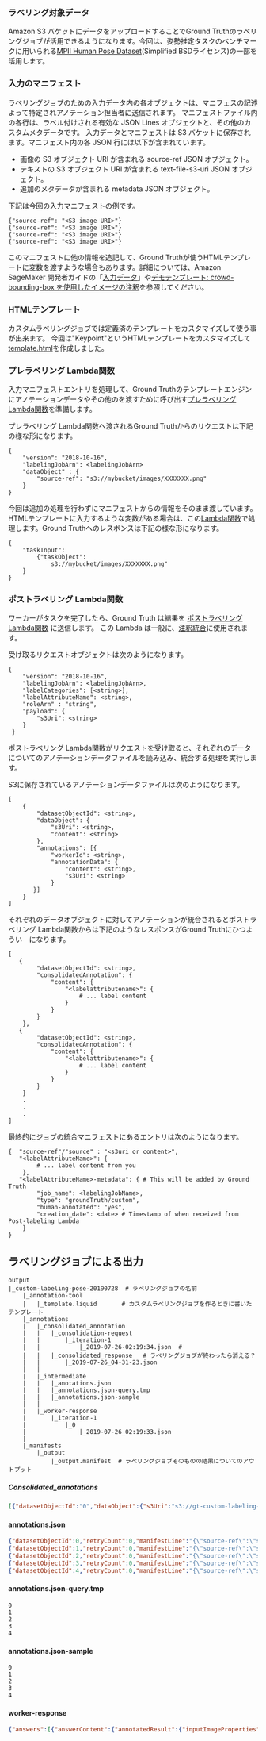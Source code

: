 ### ラベリング対象データ
Amazon S3 バケットにデータをアップロードすることでGround Truthのラベリングジョブが活用できるようになります。今回は、姿勢推定タスクのベンチマークに用いられる[MPII Human Pose Dataset](http://human-pose.mpi-inf.mpg.de/#download)(Simplified BSDライセンス)の一部を活用します。


### 入力のマニフェスト
ラベリングジョブのための入力データ内の各オブジェクトは、マニフェスの記述よって特定されアノテーション担当者に送信されます。
マニフェストファイル内の各行は、ラベル付けされる有効な JSON Lines オブジェクトと、その他のカスタムメタデータです。
入力データとマニフェストは S3 バケットに保存されます。マニフェスト内の各 JSON 行には以下が含まれています。

- 画像の S3 オブジェクト URI が含まれる source-ref JSON オブジェクト。
- テキストの S3 オブジェクト URI が含まれる text-file-s3-uri JSON オブジェクト。
- 追加のメタデータが含まれる metadata JSON オブジェクト。

下記は今回の入力マニフェストの例です。
```
{"source-ref": "<S3 image URI>"}
{"source-ref": "<S3 image URI>"}
{"source-ref": "<S3 image URI>"}
{"source-ref": "<S3 image URI>"}
```

このマニフェストに他の情報を追記して、Ground Truthが使うHTMLテンプレートに変数を渡すような場合もあります。詳細については、Amazon SageMaker 開発者ガイドの「[入力データ](https://docs.aws.amazon.com/ja_jp/sagemaker/latest/dg/sms-data-input.html)」や[デモテンプレート: crowd-bounding-box を使用したイメージの注釈](https://docs.aws.amazon.com/ja_jp/sagemaker/latest/dg/sms-custom-templates-step2-demo1.html)を参照してください。


### HTMLテンプレート
カスタムラベリングジョブでは定義済のテンプレートをカスタマイズして使う事が出来ます。
今回は"Keypoint"というHTMLテンプレートをカスタマイズして[template.html](https://github.com/tkazusa/gt-custom-pose/blob/master/web/template.html)を作成しました。


### プレラベリング Lambda関数
入力マニフェストエントリを処理して、Ground Truthのテンプレートエンジンにアノテーションデータやその他のを渡すために呼び出す[プレラベリング Lambda関数](https://github.com/tkazusa/gt-custom-pose/blob/master/server/processing/sagemaker-gt-preprocess.py)を準備します。

プレラベリング Lambda関数へ渡されるGround Truthからのリクエストは下記の様な形になります。

```
{
    "version": "2018-10-16",
    "labelingJobArn": <labelingJobArn>
    "dataObject" : {
        "source-ref": "s3://mybucket/images/XXXXXXX.png"
    }
}
```

今回は追加の処理を行わずにマニフェストからの情報をそのまま渡しています。HTMLテンプレートに入力するような変数がある場合は、この[Lambda関数](https://github.com/tkazusa/gt-custom-pose/blob/master/server/processing/sagemaker-gt-preprocess.py)で処理します。Ground Truthへのレスポンスは下記の様な形になります。

```
{
    "taskInput":
        {"taskObject":
            s3://mybucket/images/XXXXXXX.png"
    }
}
```


### ポストラベリング Lambda関数
ワーカーがタスクを完了したら、Ground Truth は結果を [ポストラベリング Lambda関数](https://github.com/tkazusa/gt-custom-pose/blob/master/server/processing/sagemaker-gt-postprocess.py) に送信します。
この Lambda は一般に、[注釈統合](https://docs.aws.amazon.com/ja_jp/sagemaker/latest/dg/sms-annotation-consolidation.html)に使用されます。

受け取るリクエストオブジェクトは次のようになります。
```
{
    "version": "2018-10-16",
    "labelingJobArn": <labelingJobArn>,
    "labelCategories": [<string>],
    "labelAttributeName": <string>,
    "roleArn" : "string",
    "payload": {
        "s3Uri": <string>
    }
 }
```


ポストラベリング Lambda関数がリクエストを受け取ると、それぞれのデータについてのアノテーションデータファイルを読み込み、統合する処理を実行します。

S3に保存されているアノテーションデータファイルは次のようになります。

```
[
    {
        "datasetObjectId": <string>,
        "dataObject": {
            "s3Uri": <string>,
            "content": <string>
        },
        "annotations": [{
            "workerId": <string>,
            "annotationData": {
                "content": <string>,
                "s3Uri": <string>
            }
       }]
    }
]
```


それぞれのデータオブジェクトに対してアノテーションが統合されるとポストラベリング Lambda関数からは下記のようなレスポンスがGround Truthにひつようい　になります。
```
[
   {        
        "datasetObjectId": <string>,
        "consolidatedAnnotation": {
            "content": {
                "<labelattributename>": {
                    # ... label content
                }
            }
        }
    },
   {        
        "datasetObjectId": <string>,
        "consolidatedAnnotation": {
            "content": {
                "<labelattributename>": {
                    # ... label content
                }
            }
        }
    }
    .
    .
    .
]
```

最終的にジョブの統合マニフェストにあるエントリは次のようになります。
```
{  "source-ref"/"source" : "<s3uri or content>", 
   "<labelAttributeName>": {
        # ... label content from you
    },   
   "<labelAttributeName>-metadata": { # This will be added by Ground Truth
        "job_name": <labelingJobName>,
        "type": "groundTruth/custom",
        "human-annotated": "yes", 
        "creation_date": <date> # Timestamp of when received from Post-labeling Lambda
    }
}
```


## ラベリングジョブによる出力
```
output
|_custom-labeling-pose-20190728  # ラベリングジョブの名前
    |_annotation-tool
    |   |_template.liquid       # カスタムラベリングジョブを作るときに書いたテンプレート 
    |_annotations
    |   |_consolidated_annotation
    |   |   |_consolidation-request
    |   |       |_iteration-1
    |   |           |_2019-07-26-02:19:34.json  # 
    |   |   |_consolidated_response   # ラベリングジョブが終わったら消える？
    |   |       |_2019-07-26_04-31-23.json 
    |   |
    |   |_intermediate
    |   |   |_anotations.json
    |   |   |_annotations.json-query.tmp
    |   |   |_annotations.json-sample
    |   |
    |   |_worker-response
    |       |_iteration-1
    |           |_0
    |               |_2019-07-26_02:19:33.json
    |
    |_manifests
        |_output
            |_output.manifest  # ラベリングジョブそのものの結果についてのアウトプット
```

##### Consolidated_annotations
``` 2019-07-26-02:19:34.json
[{"datasetObjectId":"0","dataObject":{"s3Uri":"s3://gt-custom-labeling-pose/images/000030973.jpg"},"annotations":[{"workerId":"private.us-east-1.7de59546cc74691a","annotationData":{"content":"{\"annotatedResult\":{\"inputImageProperties\":{\"height\":720,\"width\":1280},\"keypoints\":[{\"label\":\"頭\",\"x\":910,\"y\":454},{\"label\":\"左肩\",\"x\":892,\"y\":467},{\"label\":\"右肩\",\"x\":939,\"y\":490},{\"label\":\"右腕\",\"x\":945,\"y\":513}]}}"}}]}]
```

#### annotations.json
```annotations.json
{"datasetObjectId":0,"retryCount":0,"manifestLine":"{\"source-ref\":\"s3://gt-custom-labeling-pose/images/000030973.jpg\"}","inputAttribute":"s3://gt-custom-labeling-pose/images/000030973.jpg"}
{"datasetObjectId":1,"retryCount":0,"manifestLine":"{\"source-ref\":\"s3://gt-custom-labeling-pose/images/000033016.jpg\"}","inputAttribute":"s3://gt-custom-labeling-pose/images/000033016.jpg"}
{"datasetObjectId":2,"retryCount":0,"manifestLine":"{\"source-ref\":\"s3://gt-custom-labeling-pose/images/000040154.jpg\"}","inputAttribute":"s3://gt-custom-labeling-pose/images/000040154.jpg"}
{"datasetObjectId":3,"retryCount":0,"manifestLine":"{\"source-ref\":\"s3://gt-custom-labeling-pose/images/000040129.jpg\"}","inputAttribute":"s3://gt-custom-labeling-pose/images/000040129.jpg"}
{"datasetObjectId":4,"retryCount":0,"manifestLine":"{\"source-ref\":\"s3://gt-custom-labeling-pose/images/000050999.jpg\"}","inputAttribute":"s3://gt-custom-labeling-pose/images/000050999.jpg"}

```


#### annotations.json-query.tmp
``` annotations.json-query.tmp
0
1
2
3
4
```


#### annotations.json-sample
``` annotations.json-sample
0
1
2
3
4
```

#### worker-response
```_2019-07-26_02:19:33.json
{"answers":[{"answerContent":{"annotatedResult":{"inputImageProperties":{"height":720,"width":1280},"keypoints":[{"label":"頭","x":910,"y":454},{"label":"左肩","x":892,"y":467},{"label":"右肩","x":939,"y":490},{"label":"右腕","x":945,"y":513}]}},"submissionTime":"2019-07-26T02:19:22.884Z","workerId":"private.us-east-1.7de59546cc74691a"}]}
```
